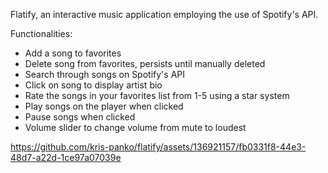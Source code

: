 Flatify, an interactive music application employing the use of Spotify's API.

Functionalities: 

- Add a song to favorites
- Delete song from favorites, persists until manually deleted
- Search through songs on Spotify's API
- Click on song to display artist bio
- Rate the songs in your favorites list from 1-5 using a star system
- Play songs on the player when clicked
- Pause songs when clicked
- Volume slider to change volume from mute to loudest

https://github.com/kris-panko/flatify/assets/136921157/fb0331f8-44e3-48d7-a22d-1ce97a07039e

